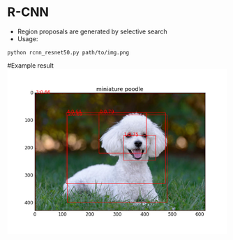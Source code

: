 # R-CNN
* Region proposals are generated by selective search
* Usage: 
```
python rcnn_resnet50.py path/to/img.png
```
#Example result
![poodle2_box](./poodle2_box.png)
